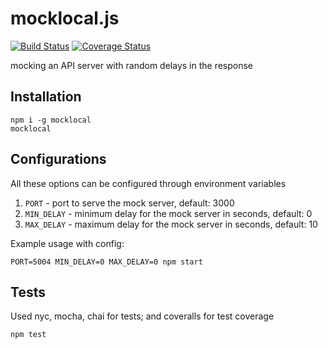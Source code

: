 # mocklocal.js
[![Build Status](https://travis-ci.org/kemalelmizan/mocklocal.svg?branch=master)](https://travis-ci.org/kemalelmizan/mocklocal) [![Coverage Status](https://coveralls.io/repos/github/kemalelmizan/mocklocal/badge.svg?branch=master)](https://coveralls.io/github/kemalelmizan/mocklocal?branch=master)

mocking an API server with random delays in the response

## Installation
```
npm i -g mocklocal
mocklocal
```

## Configurations
All these options can be configured through environment variables
1. `PORT` - port to serve the mock server, default: 3000
1. `MIN_DELAY` - minimum delay for the mock server in seconds, default: 0
1. `MAX_DELAY` - maximum delay for the mock server in seconds, default: 10

Example usage with config:
```
PORT=5004 MIN_DELAY=0 MAX_DELAY=0 npm start
```

## Tests
Used nyc, mocha, chai for tests; and coveralls for test coverage
```
npm test
```